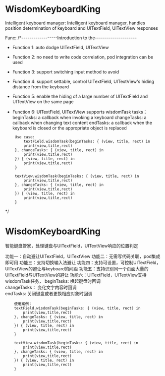 # WisdomKeyboardKing
Intelligent keyboard manager:
Intelligent keyboard manager, handles position determination of keyboard and UITextField, UITextView responses

Func:
/*------------------Introduction to the---------------------
 * Function 1: auto dodge UITextField, UITextView
 
 * Function 2: no need to write code correlation, pod integration can be used
 
 * Function 3: support switching input method to avoid
 
 * Function 4: support settable, control UITextField, UITextView's hiding distance from the keyboard
 
 * Function 5: enable the hiding of a large number of UITextField and UITextView on the same page
 
 * Function 6: UITextField, UITextView supports wisdomTask tasks：
                beginTasks: a callback when invoking a keyboard
               changeTasks: a callback when changing text content
                  endTasks: a callback when the keyboard is closed or the appropriate object is replaced
                  
        Use case:
            textField.wisdomTask(beginTasks: { (view, title, rect) in
            print(view,title,rect)
        }, changeTasks: { (view, title, rect) in
            print(view,title,rect)
        }) { (view, title, rect) in
            print(view,title,rect)
        }
        
        textView.wisdomTask(beginTasks: { (view, title, rect) in
            print(view,title,rect)
        }, changeTasks: { (view, title, rect) in
            print(view,title,rect)
        }) { (view, title, rect) in
            print(view,title,rect)
        }                    
 */
 
 
 
 
# WisdomKeyboardKing
智能键盘管家，处理键盘与UITextField，UITextView响应的位置判定
 
功能一：自动避让UITextField，UITextView
功能二：无需写代码关联，pod集成即可用
功能三：支持切换输入法避让
功能四：支持可设置，可控制UITextField，UITextView的避让与keyboard的间距
功能五：支持识别同一个页面大量的UITextField与UITextView的避让
功能六：UITextField，UITextView支持wisdomTask任务，
                 beginTasks:   唤起键盘时回调             
                changeTasks：  变化文字内容时回调                        
                   endTasks:   关闭键盘或者更换相应对象时回调
                   
        使用案例：
        textField.wisdomTask(beginTasks: { (view, title, rect) in
            print(view,title,rect)
        }, changeTasks: { (view, title, rect) in
            print(view,title,rect)
        }) { (view, title, rect) in
            print(view,title,rect)
        }
        
        textView.wisdomTask(beginTasks: { (view, title, rect) in
            print(view,title,rect)
        }, changeTasks: { (view, title, rect) in
            print(view,title,rect)
        }) { (view, title, rect) in
            print(view,title,rect)
        }                   

